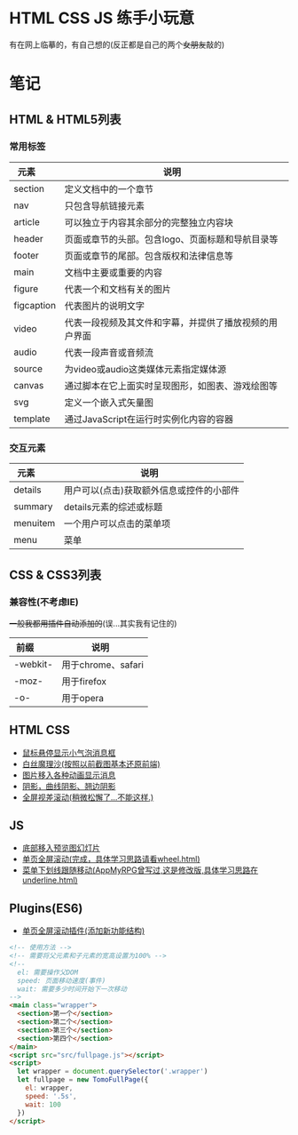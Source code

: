 # HTML CSS JS 练手小玩意
有在网上临摹的，有自己想的(反正都是自己的两个<del>女朋友</del>敲的)
# 笔记
## HTML & HTML5列表
### 常用标签
| 元素       | 说明    |
| --------   | -----|
| section    | 定义文档中的一个章节  |
| nav        | 只包含导航链接元素    |
| article    | 可以独立于内容其余部分的完整独立内容块|
| header     | 页面或章节的头部。包含logo、页面标题和导航目录等|
| footer     | 页面或章节的尾部。包含版权和法律信息等|
| main       | 文档中主要或重要的内容|
| figure     | 代表一个和文档有关的图片|
| figcaption | 代表图片的说明文字|
| video      | 代表一段视频及其文件和字幕，并提供了播放视频的用户界面|
| audio      | 代表一段声音或音频流|
| source     | 为video或audio这类媒体元素指定媒体源|
| canvas     | 通过脚本在它上面实时呈现图形，如图表、游戏绘图等|
| svg        | 定义一个嵌入式矢量图|
| template   | 通过JavaScript在运行时实例化内容的容器|
### 交互元素
| 元素       | 说明    |
| --------   | -----|
| details    | 用户可以(点击)获取额外信息或控件的小部件  |
| summary    | details元素的综述或标题|
| menuitem   | 一个用户可以点击的菜单项|
| menu       | 菜单|
## CSS & CSS3列表
### 兼容性(不考虑IE)
<del>一般我都用插件自动添加的</del>(误...其实我有记住的)  

| 前缀       | 说明  |
| --------   | -----|
| -webkit-   | 用于chrome、safari|
| -moz-      | 用于firefox|
| -o-        | 用于opera|
## HTML CSS
- [鼠标悬停显示小气泡消息框](https://gutrse3321.github.io/my-front-practice/tooltips/)
- [白丝魔理沙(按照以前截图基本还原前端)](https://gutrse3321.github.io/my-front-practice/Marisa/)
- [图片移入各种动画显示消息](https://gutrse3321.github.io/my-front-practice/phototextshow/)
- [阴影，曲线阴影、翘边阴影](https://gutrse3321.github.io/my-front-practice/boxshadow/)
- [全屏视差滚动(稍微松懈了...不能这样.)](https://gutrse3321.github.io/my-front-practice/parallax/)
## JS
- [底部移入预览图幻灯片](https://gutrse3321.github.io/my-front-practice/showpicslider/)
- [单页全屏滚动(完成，具体学习思路请看wheel.html)](https://gutrse3321.github.io/my-front-practice/fullpage/)
- [菜单下划线跟随移动(AppMyRPG曾写过,这是修改版,具体学习思路在underline.html)](https://gutrse3321.github.io/my-front-practice/navunderline/)
## Plugins(ES6)
- [单页全屏滚动插件(添加新功能结构)](https://gutrse3321.github.io/my-front-practice/tomo-fullpage/)
```html
<!-- 使用方法 -->
<!-- 需要将父元素和子元素的宽高设置为100% -->
<!-- 
  el: 需要操作父DOM
  speed: 页面移动速度(事件)
  wait: 需要多少时间开始下一次移动 
-->
<main class="wrapper">
  <section>第一个</section>
  <section>第二个</section>
  <section>第三个</section>
  <section>第四个</section>
</main>
<script src="src/fullpage.js"></script>
<script>
  let wrapper = document.querySelector('.wrapper')
  let fullpage = new TomoFullPage({
    el: wrapper,
    speed: '.5s',
    wait: 100
  })
</script>
```